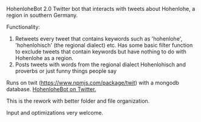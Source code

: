 HohenloheBot 2.0
Twitter bot that interacts with tweets about Hohenlohe, a region in southern Germany.

Functionality:
  1. Retweets every tweet that contains keywords such as 'hohenlohe', 'hohenlohisch' (the regional dialect) etc. Has some basic filter function to exclude tweets that contain keywords but have nothing to do with Hohenlohe as a region.
  2. Posts tweets with words from the regional dialect Hohenlohisch and proverbs or just funny things people say

Runs on twit (https://www.npmjs.com/package/twit) with a mongodb database.
[
HohenloheBot on Twitter.](https://twitter.com/HohenloheB)

This is the rework with better folder and file organization.

Input and optimizations very welcome.
